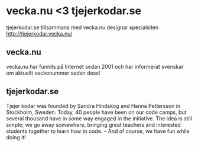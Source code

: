 # vecka.nu &lt;3 tjejerkodar.se

tjejerkodar.se tillsammans med vecka.nu designar specialsiten http://tjejerkodar.vecka.nu/

## vecka.nu
vecka.nu har funnits på Internet sedan 2001 och har informerat svenskar om aktuellt veckonummer sedan dess!

## tjejerkodar.se
Tjejer kodar was founded by Sandra Hindskog and Hanna Pettersson in Stockholm, Sweden.
Today, 40 people have been on our code camps, but several thousand have in some way engaged in the initiative.
The idea is still simple; we go away somewhere, bringing great teachers and interested students together to
learn how to code. – And of course, we have fun while doing it!
